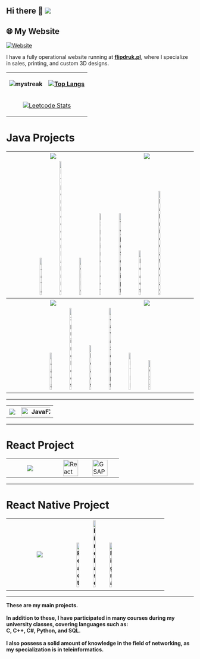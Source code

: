 ## Hi there 👋 ![](https://komarev.com/ghpvc/?username=filipszemraj&color=green)

## 🌐 My Website

[![Website](https://img.shields.io/badge/Visit%20my%20website-flipdruk.pl-blue?style=for-the-badge&logo=internet-explorer)](https://flipdruk.pl)

I have a fully operational website running at **[flipdruk.pl](https://flipdruk.pl)**, where I specialize in sales, printing, and custom 3D designs.

<table>
  <tr>
    <th>
<img src="https://github-readme-streak-stats.herokuapp.com/?user=filipszemraj&theme=tokyonight" alt="mystreak"/>
    </th>
    <th>
      
[![Top Langs](https://github-readme-stats.vercel.app/api/top-langs/?username=filipszemraj&exclude_repo=Boxing_prediciton)](https://github.com/anuraghazra/github-readme-stats) 
    </th>
  </tr>
  <tr >
    <td colspan="2" align="center">
      
[![Leetcode Stats](https://leetcard.jacoblin.cool/FilipSzemraj)](https://leetcode.com/FilipSzemraj)
    </td>
  </tr>
</table>



<h1>Java Projects</h1>
<table border-style='none'>
  <tr>
    <th>
          <a href="https://github.com/FilipSzemraj/blockchain-biz-secure-chaincode-erc20-based">
          <img align="center" src="https://github-readme-stats.vercel.app/api/pin/?username=filipszemraj&repo=blockchain-biz-secure-chaincode-erc20-based" />
        </th>
        <th>
          <a href="https://github.com/FilipSzemraj/blockchain-biz-secure">
          <img align="center" src="https://github-readme-stats.vercel.app/api/pin/?username=filipszemraj&repo=blockchain-biz-secure" />
        </th>
  </tr>
            <tr>
    <td colspan="2">
      <div align="center">
        <!-- Java -->
        <img width="10%" src="https://user-images.githubusercontent.com/25181517/117201156-9a724800-adec-11eb-9a9d-3cd0f67da4bc.png" alt="Java" title="Java"/>
        <!-- Hyperledger Fabric -->
        <img width="10%" src="https://user-images.githubusercontent.com/25181517/192108889-232b3431-a585-4f16-8017-091c0a152b61.png" alt="Hyperledger Fabric" title="Hyperledger Fabric"/>
        <!-- gRPC -->
        <img width="10%" src="https://user-images.githubusercontent.com/25181517/192108889-8732a33c-9a26-4b18-bb4a-62e9e70d82b1.png" alt="gRPC" title="gRPC"/>
        <!-- REST API (Spring) -->
        <img width="10%" src="https://user-images.githubusercontent.com/25181517/183891303-41f257f8-6b3d-487c-aa56-c497b880d0fb.png" alt="Spring Boot" title="Spring Boot REST API"/>
        <!-- TypeScript -->
        <img width="10%" src="https://user-images.githubusercontent.com/25181517/117447197-7a9e6980-af3d-11eb-89d2-8b3b65b74a12.png" alt="TypeScript" title="TypeScript"/>
        <!-- React -->
        <img width="10%" src="https://user-images.githubusercontent.com/25181517/183897015-94a058a6-b86e-4e42-a37f-bf92061753e5.png" alt="React" title="React"/>
        <!-- Fabric Gateway -->
        <img width="10%" src="https://user-images.githubusercontent.com/25181517/192158896-61017a34b7e0-4e6e-bfa4-1cd8d309bd91.png" alt="Fabric Gateway" title="Fabric Gateway"/>
      </div>
    </td>
  </tr>
  <tr>
  <tr>
        <th>
          <a href="https://github.com/FilipSzemraj/estimation_costs_of_3d_print_API">
          <img align="center" src="https://github-readme-stats.vercel.app/api/pin/?username=filipszemraj&repo=estimation_costs_of_3d_print_API" />
          </a>
        </th>
        <th>
          <a href="https://github.com/FilipSzemraj/estimation_costs_of_3d_print">
          <img align="center" src="https://github-readme-stats.vercel.app/api/pin/?username=filipszemraj&repo=estimation_costs_of_3d_print" />
          </a>
        </th>
    </tr>
    <tr>
        <td colspan="2">
          <div align="center">
            <img width="10%" src="https://user-images.githubusercontent.com/25181517/117201156-9a724800-adec-11eb-9a9d-3cd0f67da4bc.png" alt="Java" title="Java"/>
            <img width="10%" src="https://user-images.githubusercontent.com/25181517/183891303-41f257f8-6b3d-487c-aa56-c497b880d0fb.png" alt="Spring Boot" title="Spring Boot"/>
            <img width="10%" src="https://user-images.githubusercontent.com/25181517/183897015-94a058a6-b86e-4e42-a37f-bf92061753e5.png" alt="React" title="React"/>
            <img width="10%" src="https://user-images.githubusercontent.com/25181517/117447155-6a868a00-af3d-11eb-9cfe-245df15c9f3f.png" alt="JavaScript" title="JavaScript"/>
            <img width="10%" src="https://user-images.githubusercontent.com/25181517/192158954-f88b5814-d510-4564-b285-dff7d6400dad.png" alt="HTML" title="HTML"/>
            <img width="10%" src="https://user-images.githubusercontent.com/25181517/183898674-75a4a1b1-f960-4ea9-abcb-637170a00a75.png" alt="CSS" title="CSS"/>
          </div>
        </td>
    </tr>
</table>

------

<table>
    <tr>
        <th>
          <div>
            <a href="https://github.com/FilipSzemraj/Texas-Holdem-Poker">
              <img align="center" src="https://github-readme-stats.vercel.app/api/pin/?username=filipszemraj&repo=Texas-Holdem-Poker" />
            </a>
          </div>
        </th>
        <th>
          <div>
            <img width="125%" src="https://github.com/FilipSzemraj/FilipSzemraj/assets/127849542/da4f9fe8-77f9-4a74-928a-4eb035ba6359.png" alt="JavaFX" title="JavaFX"/>
          </div>
        </th>
    </tr>
</table>

-------

<h1>React Project</h1>
<table>
  <tr>
    <th width="42.5%">
      <div>
        <a href="https://github.com/FilipSzemraj/websitePortfolio">
          <img align="center" src="https://github-readme-stats.vercel.app/api/pin/?username=filipszemraj&repo=websitePortfolio" />
        </a>
      </div>
    </th>
    <th >
      <td>
        <img width="80%" src="https://user-images.githubusercontent.com/25181517/183897015-94a058a6-b86e-4e42-a37f-bf92061753e5.png" alt="React" title="React"/>
        </td>
    <td>
        <img align="center" width="80%" src="https://github.com/FilipSzemraj/FilipSzemraj/assets/127849542/b7658585-226e-43a6-b2cd-5f94a348ba2c.svg" alt="GSAP" title="GSAP"/>
</td>    
</th>
  </tr>
</table>

------

<h1>React Native Project</h1>

<table>
  <tr>
    <th width="42.5%">
      <div>
        <a href="https://github.com/FilipSzemraj/TeamManagementApp">
          <img align="center" src="https://github-readme-stats.vercel.app/api/pin/?username=filipszemraj&repo=TeamManagementApp" />
        </a>
      </div>
    </th>
    <th align="left">
      <div>
        <img width="17.5%" src="https://user-images.githubusercontent.com/25181517/183897015-94a058a6-b86e-4e42-a37f-bf92061753e5.png" alt="React" title="React"/>
        <img width="17.5%" src="https://user-images.githubusercontent.com/25181517/189716855-2c69ca7a-5149-4647-936d-780610911353.png" alt="Firebase" title="Firebase"/>
        <img width="17.5%" src="https://user-images.githubusercontent.com/25181517/189715289-df3ee512-6eca-463f-a0f4-c10d94a06b2f.png" alt="Figma" title="Figma"/>
      </div>
    </th>
  </tr>
</table>

---

__These are my main projects.</br></br>
In addition to these, I have participated in many courses during my university classes, covering languages such as:</br>
C, C++, C#, Python, and SQL.</br></br>
I also possess a solid amount of knowledge in the field of networking, as my specialization is in teleinformatics.</br>__
<!--
**FilipSzemraj/FilipSzemraj** is a ✨ _special_ ✨ repository because its `README.md` (this file) appears on your GitHub profile.

Here are some ideas to get you started:

- 🔭 I’m currently working on ...
- 🌱 I’m currently learning ...
- 👯 I’m looking to collaborate on ...
- 🤔 I’m looking for help with ...
- 💬 Ask me about ...
- 📫 How to reach me: ...
- 😄 Pronouns: ...
- ⚡ Fun fact: ...
-->
